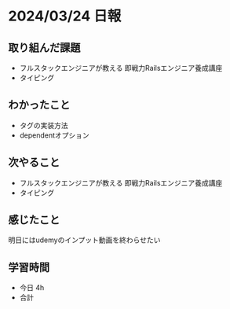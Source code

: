# 2024/03/24 日報

## 取り組んだ課題
- フルスタックエンジニアが教える 即戦力Railsエンジニア養成講座
- タイピング

## わかったこと
- タグの実装方法
- dependentオプション

## 次やること
- フルスタックエンジニアが教える 即戦力Railsエンジニア養成講座
- タイピング

## 感じたこと
明日にはudemyのインプット動画を終わらせたい

## 学習時間
- 今日 4h
- 合計 
